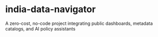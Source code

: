 # india-data-navigator
A zero-cost, no-code project integrating public dashboards, metadata catalogs, and AI policy assistants

